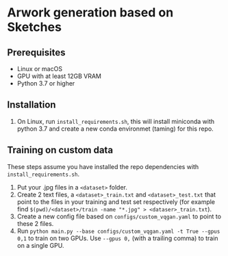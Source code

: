 # Arwork generation based on Sketches

## Prerequisites

- Linux or macOS
- GPU with at least 12GB VRAM
- Python 3.7 or higher

## Installation

1. On Linux, run `install_requirements.sh`, this will install miniconda with python 3.7 and create a new conda environmet (taming) for this repo.

## Training on custom data

These steps assume you have installed the repo dependencies with `install_requirements.sh`.

1. Put your .jpg files in a `<dataset>` folder.
2. Create 2 text files, a `<dataset>_train.txt` and `<dataset>_test.txt` that point to the files in your training and test set respectively (for example find `$(pwd)/<dataset>/train -name "*.jpg" > <dataser>_train.txt`).
3. Create a new config file based on `configs/custom_vqgan.yaml` to point to these 2 files.
4. Run `python main.py --base configs/custom_vqgan.yaml -t True --gpus 0,1` to train on two GPUs. Use `--gpus 0,` (with a trailing comma) to train on a single GPU.
